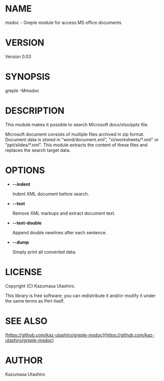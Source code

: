 # NAME

msdoc - Greple module for access MS office documents

# VERSION

Version 0.03

# SYNOPSIS

greple -Mmsdoc

# DESCRIPTION

This module makes it possible to search Microsoft docx/xlsx/pptx file.

Microsoft document consists of multiple files archived in zip format.
Document data is stored in "word/document.xml", "xl/worksheets/\*.xml"
or "ppt/slides/\*.xml".  This module extracts the content of these
files and replaces the search target data.

# OPTIONS

- **--indent**

    Indent XML document before search.

- **--text**

    Remove XML markups and extract document text.

- **--text-double**

    Append double newlines after each sentence.

- **--dump**

    Simply print all converted data.

# LICENSE

Copyright (C) Kazumasa Utashiro.

This library is free software; you can redistribute it and/or modify
it under the same terms as Perl itself.

# SEE ALSO

[https://github.com/kaz-utashiro/greple-msdoc](https://github.com/kaz-utashiro/greple-msdoc)

# AUTHOR

Kazumasa Utashiro
